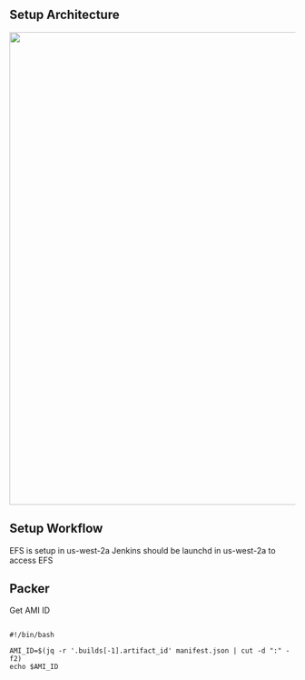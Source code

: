 
## Setup Architecture 

<p align="center">
<img src="https://user-images.githubusercontent.com/106984297/224294117-bf4fb81d-f8c2-40fa-90b3-82124687fea7.png" width="856" height="832">
</p>


## Setup Workflow

EFS is setup in us-west-2a
Jenkins should be launchd in us-west-2a to access EFS

## Packer

Get AMI ID

```

#!/bin/bash

AMI_ID=$(jq -r '.builds[-1].artifact_id' manifest.json | cut -d ":" -f2)
echo $AMI_ID
```

